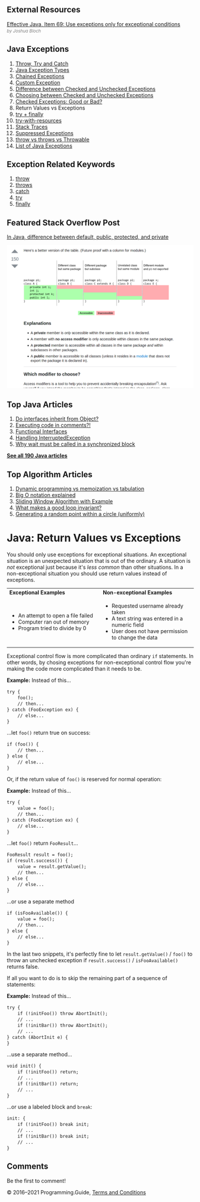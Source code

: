 <span class="underline"></span>

<span class="underline"></span>

External Resources
------------------

[Effective Java, Item 69: Use exceptions only for exceptional conditions](https://books.google.se/books?id=BIpDDwAAQBAJ)  
<span style="color: grey; font-style: italic; font-size: smaller">by Joshua Bloch</span>

Java Exceptions
---------------

1.  [Throw, Try and Catch](exceptions-throw-try-catch.html)
2.  [Java Exception Types](exception-types.html)
3.  [Chained Exceptions](chained-exceptions.html)
4.  [Custom Exception](custom-exception.html)
5.  [Difference between Checked and Unchecked Exceptions](difference-between-checked-and-unchecked-exceptions.html)
6.  [Choosing between Checked and Unchecked Exceptions](choosing-between-checked-and-unchecked-exceptions.html)
7.  [Checked Exceptions: Good or Bad?](checked-exceptions-good-or-bad.html)
8.  Return Values vs Exceptions
9.  [try + finally](try-finally.html)
10. [try-with-resources](try-with-resources.html)
11. [Stack Traces](stack-trace.html)
12. [Suppressed Exceptions](suppressed-exceptions.html)
13. [throw vs throws vs Throwable](throw-vs-throws-vs-throwable.html)
14. [List of Java Exceptions](list-of-java-exceptions.html)

Exception Related Keywords
--------------------------

1.  [throw](throw.html)
2.  [throws](throws.html)
3.  [catch](catch.html)
4.  [try](try.html)
5.  [finally](finally.html)

Featured Stack Overflow Post
----------------------------

[In Java, difference between default, public, protected, and private](https://stackoverflow.com/a/33627846/276052)  
  
[<img src="../images/so-featured-33627846.png" alt="StackOverflow screenshot thumbnail" class="screenshot" />](https://stackoverflow.com/a/33627846/276052)

<span class="underline"></span>

Top Java Articles
-----------------

1.  [Do interfaces inherit from Object?](do-interfaces-inherit-from-object.html)
2.  [Executing code in comments?!](executing-code-in-comments.html)
3.  [Functional Interfaces](functional-interfaces.html)
4.  [Handling InterruptedException](handling-interrupted-exceptions.html)
5.  [Why wait must be called in a synchronized block](why-wait-must-be-in-synchronized.html)

[**See all 190 Java articles**](index.html)

Top Algorithm Articles
----------------------

1.  [Dynamic programming vs memoization vs tabulation](../dynamic-programming-vs-memoization-vs-tabulation.html)
2.  [Big O notation explained](../big-o-notation-explained.html)
3.  [Sliding Window Algorithm with Example](../sliding-window-example.html)
4.  [What makes a good loop invariant?](../what-makes-a-good-loop-invariant.html)
5.  [Generating a random point within a circle (uniformly)](../random-point-within-circle.html)

Java: Return Values vs Exceptions
=================================

You should only use exceptions for exceptional situations. An exceptional situation is an unexpected situation that is out of the ordinary. A situation is *not* exceptional just because it's *less common* than other situations. In a non-exceptional situation you should use return values instead of exceptions.

<table><colgroup><col style="width: 50%" /><col style="width: 50%" /></colgroup><tbody><tr class="odd"><td><strong>Exceptional Examples</strong></td><td><strong>Non-exceptional Examples</strong></td></tr><tr class="even"><td><ul><li>An attempt to open a file failed</li><li>Computer ran out of memory</li><li>Program tried to divide by 0</li></ul></td><td><ul><li>Requested username already taken</li><li>A text string was entered in a numeric field</li><li>User does not have permission to change the data</li></ul></td></tr></tbody></table>

Exceptional control flow is more complicated than ordinary `if` statements. In other words, by chosing exceptions for non-exceptional control flow you're making the code more complicated than it needs to be.

**Example:** Instead of this…

    try {
        foo();
        // then...
    } catch (FooException ex) {
        // else...
    }

…let `foo()` return true on success:

    if (foo()) {
        // then...
    } else {
        // else...
    }
     

Or, if the return value of `foo()` is reserved for normal operation:

**Example:** Instead of this…

    try {
        value = foo();
        // then...
    } catch (FooException ex) {
        // else...
    }

…let `foo()` return `FooResult`…

    FooResult result = foo();
    if (result.success()) {
        value = result.getValue();
        // then...
    } else {
        // else...
    }

…or use a separate method

    if (isFooAvailable()) {
        value = foo();
        // then...
    } else {
        // else...
    }
     

In the last two snippets, it's perfectly fine to let `result.getValue()` / `foo()` to throw an unchecked exception if `result.success()` / `isFooAvailable()` returns false.

If all you want to do is to skip the remaining part of a sequence of statements:

**Example:** Instead of this…

    try {
        if (!initFoo()) throw AbortInit();
        // ...
        if (!initBar()) throw AbortInit();
        // ...
    } catch (AbortInit e) {
    }

…use a separate method…

    void init() {
        if (!initFoo()) return;
        // ...
        if (!initBar()) return;
        // ...
    }

…or use a labeled block and `break`:

    init: {
        if (!initFoo()) break init;
        // ...
        if (!initBar()) break init;
        // ...
    }

Comments
--------

Be the first to comment!

© 2016–2021 Programming.Guide, [Terms and Conditions](../terms-and-conditions.html)
